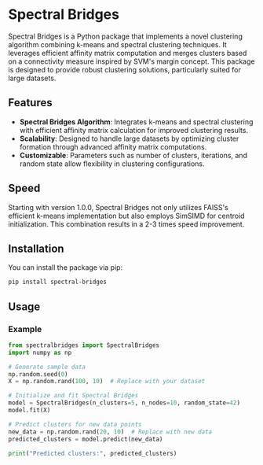 # Spectral Bridges

Spectral Bridges is a Python package that implements a novel clustering algorithm combining k-means and spectral clustering techniques. It leverages efficient affinity matrix computation and merges clusters based on a connectivity measure inspired by SVM's margin concept. This package is designed to provide robust clustering solutions, particularly suited for large datasets.

## Features

- **Spectral Bridges Algorithm**: Integrates k-means and spectral clustering with efficient affinity matrix calculation for improved clustering results.
- **Scalability**: Designed to handle large datasets by optimizing cluster formation through advanced affinity matrix computations.
- **Customizable**: Parameters such as number of clusters, iterations, and random state allow flexibility in clustering configurations.

## Speed

Starting with version 1.0.0, Spectral Bridges not only utilizes FAISS's efficient k-means implementation but also employs SimSIMD for centroid initialization. This combination results in a 2-3 times speed improvement.

## Installation

You can install the package via pip:

```bash
pip install spectral-bridges
```

## Usage

### Example

```python
from spectralbridges import SpectralBridges
import numpy as np

# Generate sample data
np.random.seed(0)
X = np.random.rand(100, 10)  # Replace with your dataset

# Initialize and fit Spectral Bridges
model = SpectralBridges(n_clusters=5, n_nodes=10, random_state=42)
model.fit(X)

# Predict clusters for new data points
new_data = np.random.rand(20, 10)  # Replace with new data
predicted_clusters = model.predict(new_data)

print("Predicted clusters:", predicted_clusters)
```
